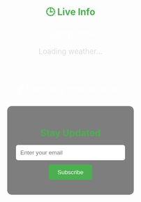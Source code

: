 <!-- Hero Section with Background Image --><section id="hero" class="fade-in" style="position: relative; height: 100vh; background-image: url('{{ '/assets/images/background.png' | relative_url }}'); background-size: cover; background-position: center; background-repeat: no-repeat; display: flex; align-items: center; justify-content: center; flex-direction: column; color: #fff; text-align: center;">  <!-- Live Info -->  <div id="live-info" style="margin-bottom: 30px;">    <h2 style="color: #4CAF50;">🕒 Live Info</h2>    <p id="current-time" style="font-size: 1.5em; margin: 10px 0;">Loading time...</p>    <p id="weather" style="font-size: 1.2em; color: #ddd;">Loading weather...</p>  </div>  <p id="geo-welcome" style="font-size: 1.2rem; margin-top: 1rem;">🌍 Detecting your location...</p><div id="maryland-tools" style="display: none; margin-top: 2rem;">  <h2>🚀 Resources Popular in Maryland</h2>  <ul>    <li><a href="/tools/cover-letter-generator.html">Cover Letter Generator</a></li>    <li><a href="/tools/sample-resumes.html">Resume Templates</a></li>    <li><a href="/tools/video-tutorials.html">Video Tutorials</a></li>  </ul></div>  <!-- Email Subscription -->  <div id="subscribe" class="subscribe-form" style="background: rgba(0,0,0,0.5); padding: 20px; border-radius: 10px;">    <h2 style="color: #4CAF50; margin-bottom: 15px;">Stay Updated</h2>    <form action="https://formspree.io/f/mjvnnkaj" method="POST" style="display: flex; flex-direction: column; align-items: center;">      <input type="email" name="email" placeholder="Enter your email" required style="padding: 10px; width: 250px; border-radius: 5px; border: none; margin-bottom: 10px;">      <button type="submit" style="padding: 10px 20px; background-color: #4CAF50; color: white; border: none; border-radius: 5px;">Subscribe</button>    </form>  </div></section><script>  function updateTime() {    const now = new Date();    document.getElementById("current-time").textContent = now.toLocaleString(undefined, {      weekday: 'long',      year: 'numeric',      month: 'long',      day: 'numeric',      hour: '2-digit',      minute: '2-digit',      second: '2-digit',    });  }  setInterval(updateTime, 1000);  updateTime();  fetch("https://api.open-meteo.com/v1/forecast?latitude=40.7&longitude=-74.0&current_weather=true")    .then(res => res.json())    .then(data => {      const temp = data.current_weather.temperature;      const wind = data.current_weather.windspeed;      document.getElementById("weather").textContent = `🌤️ Temp: ${temp}°C • Wind: ${wind} km/h`;    })    .catch(() => {      document.getElementById("weather").textContent = "Unable to fetch weather data.";    });</script>